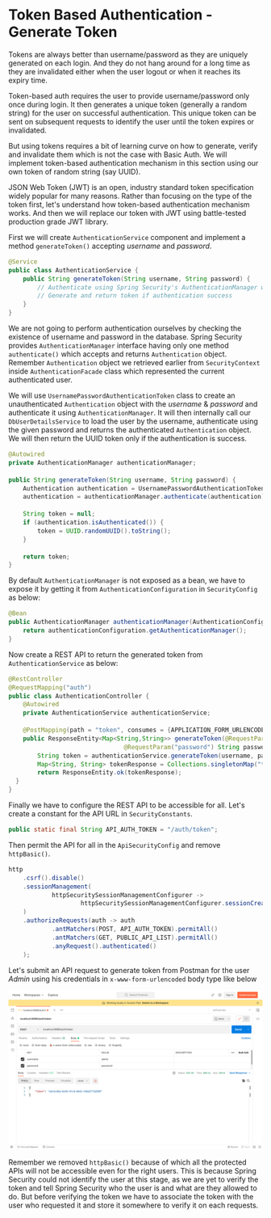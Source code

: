 # Token Based Authentication - Generate Token

Tokens are always better than username/password as they are uniquely generated on each login. And they do not hang around for a long time as they are invalidated either when the user logout or when it reaches its expiry time.

Token-based auth requires the user to provide username/password only once during login. It then generates a unique token (generally a random string) for the user on successful authentication. This unique token can be sent on subsequent requests to identify the user until the token expires or invalidated.

But using tokens requires a bit of learning curve on how to generate, verify and invalidate them which is not the case with Basic Auth. We will implement token-based authentication mechanism in this section using our own token of random string (say UUID).

JSON Web Token (JWT) is an open, industry standard token specification widely popular for many reasons. Rather than focusing on the type of the token first, let's understand how token-based authentication mechanism works. And then we will replace our token with JWT using battle-tested production grade JWT library.

First we will create `AuthenticationService` component and implement a method `generateToken()` accepting *username* and *password*.

```java
@Service  
public class AuthenticationService {
    public String generateToken(String username, String password) {
        // Authenticate using Spring Security's AuthenticationManager with username/password
        // Generate and return token if authentication success
    }
}
```

We are not going to perform authentication ourselves by checking the existence of username and password in the database. Spring Security provides `AuthenticationManager` interface having only one method `authenticate()` which accepts and returns `Authentication` object. Remember `Authentication` object we retrieved earlier from `SecurityContext` inside `AuthenticationFacade` class which represented the current authenticated user.

We will use `UsernamePasswordAuthenticationToken` class to create an unauthenticated `Authentication` object with the *username* & *password* and authenticate it using `AuthenticationManager`. It will then internally call our `DbUserDetailsService` to load the user by the username, authenticate using the given password and returns the authenticated `Authentication` object. We will then return the UUID token only if the authentication is success.
```java
@Autowired
private AuthenticationManager authenticationManager;

public String generateToken(String username, String password) {
    Authentication authentication = UsernamePasswordAuthenticationToken.unauthenticated(username, password);
    authentication = authenticationManager.authenticate(authentication);
    
    String token = null;  
    if (authentication.isAuthenticated()) {
        token = UUID.randomUUID().toString();
    }
    
    return token;  
}  
```

By default `AuthenticationManager` is not exposed as a bean, we have to expose it by getting it from `AuthenticationConfiguration` in `SecurityConfig` as below:

```java
@Bean  
public AuthenticationManager authenticationManager(AuthenticationConfiguration authenticationConfiguration) throws Exception {  
    return authenticationConfiguration.getAuthenticationManager();  
}
```

Now create a REST API to return the generated token from `AuthenticationService` as below:

```java
@RestController  
@RequestMapping("auth")  
public class AuthenticationController {  
    @Autowired  
    private AuthenticationService authenticationService;  
    
    @PostMapping(path = "token", consumes = {APPLICATION_FORM_URLENCODED_VALUE}) 
    public ResponseEntity<Map<String,String>> generateToken(@RequestParam("username") String username,  
                                @RequestParam("password") String password) {  
        String token = authenticationService.generateToken(username, password);  
        Map<String, String> tokenResponse = Collections.singletonMap("token", token);  
        return ResponseEntity.ok(tokenResponse);  
  }
}
```

Finally we have to configure the REST API to be accessible for all. Let's create a constant for the API URL in `SecurityConstants`.

```java
public static final String API_AUTH_TOKEN = "/auth/token";
```

Then permit the API for all in the `ApiSecurityConfig` and remove `httpBasic()`.
```java
http  
    .csrf().disable()  
    .sessionManagement(  
            httpSecuritySessionManagementConfigurer ->  
                    httpSecuritySessionManagementConfigurer.sessionCreationPolicy(SessionCreationPolicy.STATELESS)  
    )  
    .authorizeRequests(auth -> auth  
            .antMatchers(POST, API_AUTH_TOKEN).permitAll()  
            .antMatchers(GET, PUBLIC_API_LIST).permitAll()  
            .anyRequest().authenticated()  
    );
```

Let's submit an API request to generate token from Postman for the user *Admin* using his credentials in `x-www-form-urlencoded` body type like below

![Generate token for Admin user](./assets/lesson22-01.png)

Remember we removed `httpBasic()` because of which all the protected APIs will not be accessible even for the right users. This is because Spring Security could not identify the user at this stage, as we are yet to verify the token and tell Spring Security who the user is and what are they allowed to do. But before verifying the token we have to associate the token with the user who requested it and store it somewhere to verify it on each requests.